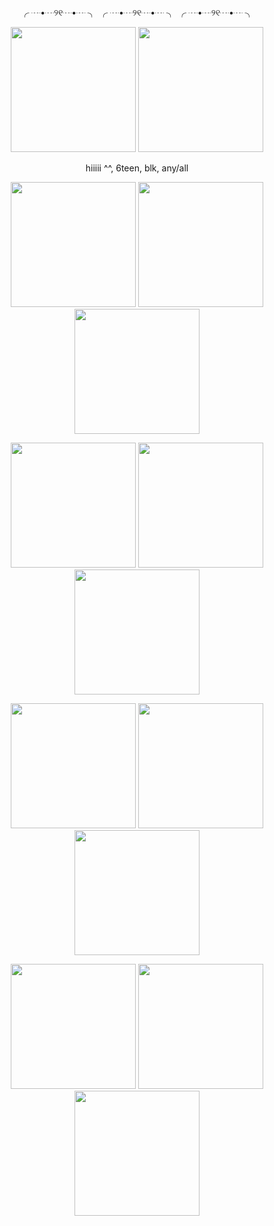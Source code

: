 <p align="center">
╭ ┈•┈୨୧┈•┈ ╮ ╭ ┈•┈୨୧┈•┈ ╮ ╭ ┈•┈୨୧┈•┈ ╮
</p>

<p align="center">
    <img width="200" src="https://i.pinimg.com/736x/bc/9e/af/bc9eaf4701fa5596dc4d04e96ab5191a.jpg"> <img width="200" src="https://i.gifer.com/origin/dd/ddb2de16735c7bbf6ad3a6ad748d12e7_w200.gif">
</p>

<p align="center">
hiiiii ^^, 6teen, blk, any/all
</p>

<p align="center">
    <img width="200" src="https://64.media.tumblr.com/f1e951da516ca8abc20cf8dd39900bca/3671a26edef10d5d-c5/s250x400/b98eafe7ae06ce73438aa9799af8b2c877a63b80.gifv">
<img width="200" src="https://64.media.tumblr.com/60d5e978837fa62b5fca710593a58b09/3671a26edef10d5d-17/s100x200/f99ccd922622663c595aa509e19d2a6485b03f3b.gifv">
<img width="200" src="https://64.media.tumblr.com/24dfdb46187161691d44e7819e740221/3671a26edef10d5d-bc/s100x200/2e00a49b106c65faa48361518ef6c03047ddc1ef.webp">

</p>

<p align="center">
<img width="200" src="https://blinkies.cafe/b/display/0076-demigirl.gif"> <img width="200"src="https://blinkies.cafe/b/display/0021-vampirefangs.gif"> <img width="200" src="https://external-media.spacehey.net/media/spvOxyA7WuV__NPlDk2JIJEQWH802UDBDwxXuozJN4OU=/https://64.media.tumblr.com/24997d55ab96db514b599b96785013c8/c49b32468e352e20-bd/s250x400/eddc9b1bf667d5fb8790d84aec4e3243aad1e818.gifv"> 

</p>

<p align="center">
<img width="200" src="https://external-media.spacehey.net/media/sktScMJ4sOOljeSHCUlq0q_TnuSiQyuQqo2YRT_tE5Rg=/https://64.media.tumblr.com/03ece53af9203135a01d21e3dadc61d4/9aae553337836373-5b/s400x600/284abd628a4b344363bf31e9c25e51b36d3bb88a.gifv"> <img width="200" src="https://64.media.tumblr.com/6d12a2374206fe6e8fde0798e3e32894/0b1ab1662ed45859-35/s250x400/fa1336eb32c68fcd6956f3fac56bdca20b00d197.gifv"> <img width="200" src="https://64.media.tumblr.com/d0e84b6c1a9cf805dc7e4fa6bb6d91fb/0b1ab1662ed45859-fd/s250x400/2e6d568e0447d76565506da5341eb43281d56f5d.gifv"> 
</p>

<p align="center">
<img width="200" src="https://images-wixmp-ed30a86b8c4ca887773594c2.wixmp.com/f/111c99cf-3a91-4330-9fca-e0536fea4a2f/djttuhg-4aa16658-41c9-45b6-9f69-f53c4de6ce39.gif?token=eyJ0eXAiOiJKV1QiLCJhbGciOiJIUzI1NiJ9.eyJzdWIiOiJ1cm46YXBwOjdlMGQxODg5ODIyNjQzNzNhNWYwZDQxNWVhMGQyNmUwIiwiaXNzIjoidXJuOmFwcDo3ZTBkMTg4OTgyMjY0MzczYTVmMGQ0MTVlYTBkMjZlMCIsIm9iaiI6W1t7InBhdGgiOiJcL2ZcLzExMWM5OWNmLTNhOTEtNDMzMC05ZmNhLWUwNTM2ZmVhNGEyZlwvZGp0dHVoZy00YWExNjY1OC00MWM5LTQ1YjYtOWY2OS1mNTNjNGRlNmNlMzkuZ2lmIn1dXSwiYXVkIjpbInVybjpzZXJ2aWNlOmZpbGUuZG93bmxvYWQiXX0.R3qkc3FYlXCZ5JKNFQYmjgOOGrZMzRLyOvaXjj7MAfI"> <img width="200" src="https://external-media.spacehey.net/media/st4YbPYnsftsUZkQpr1VGjRetqUVWlSRHWEYmb2lSFfI=/https://64.media.tumblr.com/e133120785818729d98d2834e076b1cb/3852a99dc8db3a7b-fa/s250x400/caa994d0310567de7e82547b1715634eee9e69f0.gifv"> <img width="200" src="https://external-media.spacehey.net/media/sJi7tTt8Ir91iMpx4Bun8oLaZZ9vINiLVyulJijh3_iI=/https://64.media.tumblr.com/5b3630eafe12a769ebef51f66ee633e6/cb1fcca65f7e14bb-62/s250x400/77d60bd4848dc370067d03a4b85e0004de3d2881.gifv"> 
</p>
